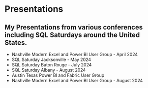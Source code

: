 # Presentations

## My Presentations from various conferences including SQL Saturdays around the United States.

* Nashville Modern Excel and Power BI User Group - April 2024
* SQL Saturday Jacksonville - May 2024
* SQL Saturday Baton Rouge - July 2024
* SQL Saturday Albany - August 2024
* Austin Texas Power BI and Fabric User Group
* Nashville Modern Excel and Power BI User Group - August 2024
